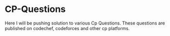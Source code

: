 # CP-Questions
Here I will be pushing solution to various Cp Questions. These questions are published on codechef, codeforces and other  cp platforms.
